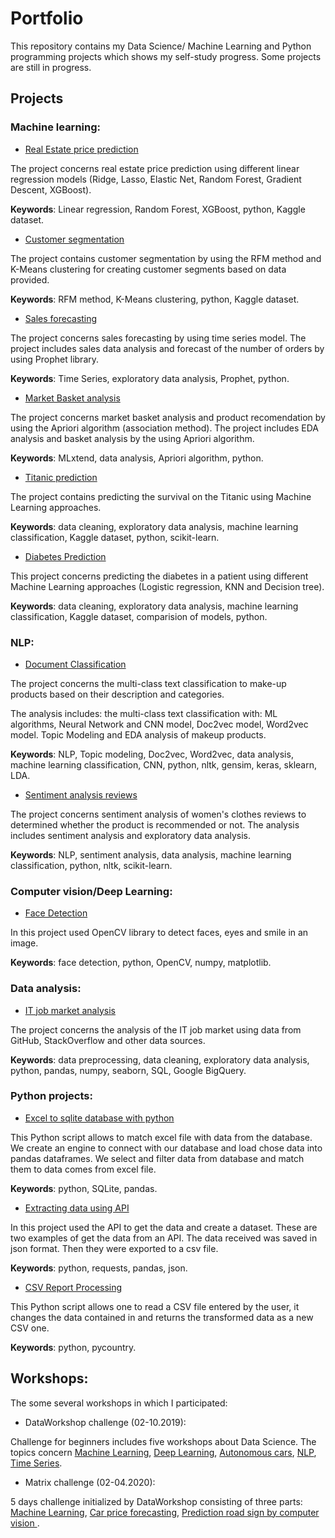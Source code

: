 # Portfolio

This repository contains my Data Science/ Machine Learning and Python programming projects which shows my self-study progress. Some projects are still in progress.

## Projects
### Machine learning:
* [Real Estate price prediction](https://github.com/aniass/Real-Estate-price-prediction)

The project concerns real estate price prediction using different linear regression models (Ridge, Lasso, Elastic Net, Random Forest, Gradient Descent, XGBoost).

**Keywords**: Linear regression, Random Forest, XGBoost, python, Kaggle dataset.

* [Customer segmentation ](https://github.com/aniass/Customer-segmentation)

The project contains customer segmentation by using the RFM method and K-Means clustering for creating customer segments based on data provided.

**Keywords**: RFM method, K-Means clustering, python, Kaggle dataset.

* [Sales forecasting](https://github.com/aniass/Task-Analyst)

The project concerns sales forecasting by using time series model. The project includes sales data analysis and  forecast of the number of orders by using Prophet library.

**Keywords**: Time Series, exploratory data analysis, Prophet, python.

* [Market Basket analysis](https://github.com/aniass/Market-basket-analysis)

The project concerns market basket analysis and product recomendation by using the Apriori algorithm (association method). The project includes EDA analysis and basket analysis by the using Apriori algorithm.

**Keywords**: MLxtend, data analysis, Apriori algorithm, python.

* [Titanic prediction](https://github.com/aniass/Titanic-Machine-Learning)

The project contains predicting the survival on the Titanic using Machine Learning approaches. 

**Keywords**: data cleaning, exploratory data analysis, machine learning classification, Kaggle dataset, python, scikit-learn. 

* [Diabetes Prediction](https://github.com/aniass/Diabetes-Prediction)

This project concerns predicting the diabetes in a patient using different Machine Learning approaches (Logistic regression, KNN and Decision tree). 

**Keywords**: data cleaning, exploratory data analysis, machine learning classification, Kaggle dataset, comparision of models, python. 

### NLP:
* [Document Classification](https://github.com/aniass/Document-Classification-NLP)

The project concerns the multi-class text classification to make-up products based on their description and categories. 

The analysis includes: the multi-class text classification with:  ML algorithms,  Neural Network and CNN model, Doc2vec model, Word2vec model. 
Topic Modeling and EDA analysis of makeup products.

**Keywords**: NLP, Topic modeling, Doc2vec, Word2vec, data analysis, machine learning classification, CNN, python, nltk, gensim, keras, sklearn, LDA.

* [Sentiment analysis reviews](https://github.com/aniass/Sentiment-analysis-reviews)

The project concerns sentiment analysis of women's clothes reviews to determined whether the product is recommended or not. The analysis includes sentiment analysis and exploratory data analysis.

**Keywords**: NLP, sentiment analysis, data analysis, machine learning classification, python, nltk, scikit-learn.

### Computer vision/Deep Learning:
* [Face Detection](https://github.com/aniass/Face-Detection-with-OpenCV)

In this project used OpenCV library to detect faces, eyes and smile in an image.

**Keywords**: face detection, python, OpenCV, numpy, matplotlib.

### Data analysis:
* [IT job market analysis](https://github.com/aniass/IT-job-market-analysis)

The project concerns the analysis of the IT job market using data from GitHub, StackOverflow and other data sources.

**Keywords**: data preprocessing, data cleaning, exploratory data analysis, python, pandas, numpy, seaborn, SQL, Google BigQuery. 

### Python projects:
* [Excel to sqlite database with python](https://github.com/aniass/Excel-to-sqlite-database-with-python)

This Python script allows to match excel file with data from the database. We create an engine to connect with our database and load chose data into pandas dataframes. We select and filter data from database and match them to data comes from excel file.

**Keywords**: python, SQLite, pandas.

* [Extracting data using API](https://github.com/aniass/Extracting-data-using-API)

In this project used the API to get the data and create a dataset. These are two examples of get the data from an API. The data received was saved in json format. Then they were exported to a csv file.

**Keywords**: python, requests, pandas, json.

* [CSV Report Processing](https://github.com/aniass/CSV_Report_Processing)

This Python script allows one to read a CSV file entered by the user, it changes the data contained in and returns the transformed data as a new CSV one.

**Keywords**: python, pycountry.

## Workshops:
The some several workshops in which I participated:

* DataWorkshop challenge (02-10.2019): 

Challenge for beginners includes five workshops about Data Science. The topics concern [Machine Learning](https://github.com/aniass/DataWorkshop-challenge-1), [Deep Learning](https://github.com/aniass/DataWorkshop-challenge-2), [Autonomous cars](https://github.com/aniass/DataWorkshop-challenge-3), [NLP](https://github.com/aniass/DataWorkshop-challenge-4), [Time Series](https://github.com/aniass/DataWorkshop-challenge-5). 

* Matrix challenge (02-04.2020):

5 days challenge initialized by DataWorkshop consisting of three parts: [Machine Learning](https://github.com/aniass/dw_matrix), [Car price forecasting](https://github.com/aniass/dw_matrix_car), [Prediction road sign by computer vision ](https://github.com/aniass/dw_matrix_road_sign).

